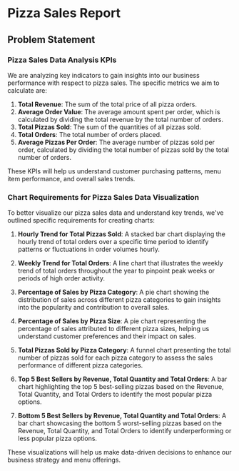 # Pizza Sales Report

## Problem Statement
### Pizza Sales Data Analysis KPIs

We are analyzing key indicators to gain insights into our business performance with respect to pizza sales. The specific metrics we aim to calculate are:

1. **Total Revenue**: The sum of the total price of all pizza orders.
2. **Average Order Value**: The average amount spent per order, which is calculated by dividing the total revenue by the total number of orders.
3. **Total Pizzas Sold**: The sum of the quantities of all pizzas sold.
4. **Total Orders**: The total number of orders placed.
5. **Average Pizzas Per Order**: The average number of pizzas sold per order, calculated by dividing the total number of pizzas sold by the total number of orders.

These KPIs will help us understand customer purchasing patterns, menu item performance, and overall sales trends.
<br>

### Chart Requirements for Pizza Sales Data Visualization

To better visualize our pizza sales data and understand key trends, we've outlined specific requirements for creating charts:

1. **Hourly Trend for Total Pizzas Sold**: A stacked bar chart displaying the hourly trend of total orders over a specific time period to identify patterns or fluctuations in order volumes hourly.

2. **Weekly Trend for Total Orders**: A line chart that illustrates the weekly trend of total orders throughout the year to pinpoint peak weeks or periods of high order activity.

3. **Percentage of Sales by Pizza Category**: A pie chart showing the distribution of sales across different pizza categories to gain insights into the popularity and contribution to overall sales.

4. **Percentage of Sales by Pizza Size**: A pie chart representing the percentage of sales attributed to different pizza sizes, helping us understand customer preferences and their impact on sales.

5. **Total Pizzas Sold by Pizza Category**: A funnel chart presenting the total number of pizzas sold for each pizza category to assess the sales performance of different pizza categories.

6. **Top 5 Best Sellers by Revenue, Total Quantity and Total Orders**: A bar chart highlighting the top 5 best-selling pizzas based on the Revenue, Total Quantity, and Total Orders to identify the most popular pizza options.

7. **Bottom 5 Best Sellers by Revenue, Total Quantity and Total Orders**: A bar chart showcasing the bottom 5 worst-selling pizzas based on the Revenue, Total Quantity, and Total Orders to identify underperforming or less popular pizza options.

These visualizations will help us make data-driven decisions to enhance our business strategy and menu offerings.
